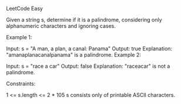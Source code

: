 LeetCode Easy

Given a string s, determine if it is a palindrome, considering only alphanumeric characters and ignoring cases.



Example 1:

Input: s = "A man, a plan, a canal: Panama"
Output: true
Explanation: "amanaplanacanalpanama" is a palindrome.
Example 2:

Input: s = "race a car"
Output: false
Explanation: "raceacar" is not a palindrome.


Constraints:

1 <= s.length <= 2 * 105
s consists only of printable ASCII characters.
